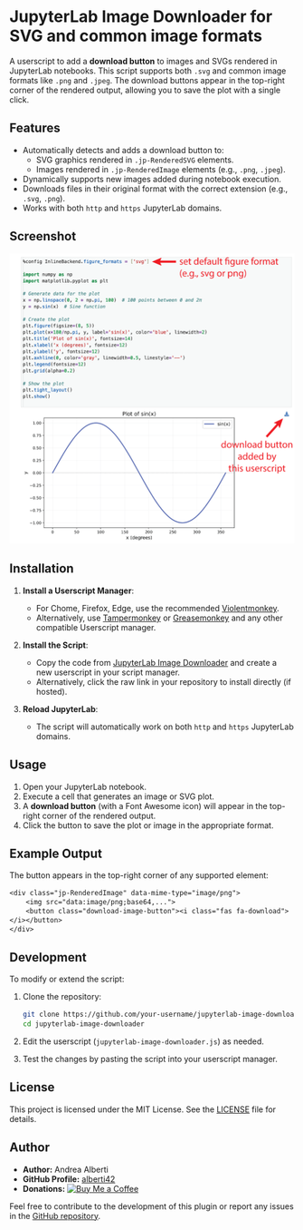 # JupyterLab Image Downloader for SVG and common image formats

A userscript to add a **download button** to images and SVGs rendered in JupyterLab notebooks. This script supports both `.svg` and common image formats like `.png` and `.jpeg`. The download buttons appear in the top-right corner of the rendered output, allowing you to save the plot with a single click.

## Features

- Automatically detects and adds a download button to:
  - SVG graphics rendered in `.jp-RenderedSVG` elements.
  - Images rendered in `.jp-RenderedImage` elements (e.g., `.png`, `.jpeg`).
- Dynamically supports new images added during notebook execution.
- Downloads files in their original format with the correct extension (e.g., `.svg`, `.png`).
- Works with both `http` and `https` JupyterLab domains.

## Screenshot

![Download Button in Action](./docs/screenshot.png)

## Installation

1. **Install a Userscript Manager**:
   - For Chome, Firefox, Edge, use the recommended [Violentmonkey](https://violentmonkey.github.io/).
   - Alternatively, use [Tampermonkey](https://www.tampermonkey.net/) or [Greasemonkey](https://addons.mozilla.org/en-US/firefox/addon/greasemonkey/) and any other compatible Userscript manager.

2. **Install the Script**:
   - Copy the code from [JupyterLab Image Downloader](./your-script-url.js) and create a new userscript in your script manager.
   - Alternatively, click the raw link in your repository to install directly (if hosted).

3. **Reload JupyterLab**:
   - The script will automatically work on both `http` and `https` JupyterLab domains.

## Usage

1. Open your JupyterLab notebook.
2. Execute a cell that generates an image or SVG plot.
3. A **download button** (with a Font Awesome icon) will appear in the top-right corner of the rendered output.
4. Click the button to save the plot or image in the appropriate format.

## Example Output

The button appears in the top-right corner of any supported element:

```
<div class="jp-RenderedImage" data-mime-type="image/png">
    <img src="data:image/png;base64,...">
    <button class="download-image-button"><i class="fas fa-download"></i></button>
</div>
```

## Development

To modify or extend the script:

1. Clone the repository:
   ```bash
   git clone https://github.com/your-username/jupyterlab-image-downloader.git
   cd jupyterlab-image-downloader
   ```

2. Edit the userscript (`jupyterlab-image-downloader.js`) as needed.

3. Test the changes by pasting the script into your userscript manager.

## License

This project is licensed under the MIT License. See the [LICENSE](./LICENSE) file for details.

## Author
- **Author:** Andrea Alberti
- **GitHub Profile:** [alberti42](https://github.com/alberti42)
- **Donations:** [![Buy Me a Coffee](https://img.shields.io/badge/Donate-Buy%20Me%20a%20Coffee-orange)](https://buymeacoffee.com/alberti)

Feel free to contribute to the development of this plugin or report any issues in the [GitHub repository](https://github.com/alberti42/sublime-virtualenv/issues).
